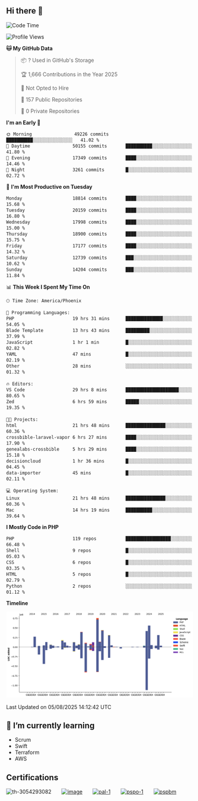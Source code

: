 ## Hi there 👋

<!--START_SECTION:waka-->
![Code Time](http://img.shields.io/badge/Code%20Time-11%2C495%20hrs%2030%20mins-blue)

![Profile Views](http://img.shields.io/badge/Profile%20Views-0-blue)

**🐱 My GitHub Data** 

> 📦 ? Used in GitHub's Storage 
 > 
> 🏆 1,666 Contributions in the Year 2025
 > 
> 🚫 Not Opted to Hire
 > 
> 📜 157 Public Repositories 
 > 
> 🔑 0 Private Repositories 
 > 
**I'm an Early 🐤** 

```text
🌞 Morning                49226 commits       ██████████░░░░░░░░░░░░░░░   41.02 % 
🌆 Daytime                50155 commits       ██████████░░░░░░░░░░░░░░░   41.80 % 
🌃 Evening                17349 commits       ████░░░░░░░░░░░░░░░░░░░░░   14.46 % 
🌙 Night                  3261 commits        █░░░░░░░░░░░░░░░░░░░░░░░░   02.72 % 
```
📅 **I'm Most Productive on Tuesday** 

```text
Monday                   18814 commits       ████░░░░░░░░░░░░░░░░░░░░░   15.68 % 
Tuesday                  20159 commits       ████░░░░░░░░░░░░░░░░░░░░░   16.80 % 
Wednesday                17998 commits       ████░░░░░░░░░░░░░░░░░░░░░   15.00 % 
Thursday                 18900 commits       ████░░░░░░░░░░░░░░░░░░░░░   15.75 % 
Friday                   17177 commits       ████░░░░░░░░░░░░░░░░░░░░░   14.32 % 
Saturday                 12739 commits       ███░░░░░░░░░░░░░░░░░░░░░░   10.62 % 
Sunday                   14204 commits       ███░░░░░░░░░░░░░░░░░░░░░░   11.84 % 
```


📊 **This Week I Spent My Time On** 

```text
🕑︎ Time Zone: America/Phoenix

💬 Programming Languages: 
PHP                      19 hrs 31 mins      ██████████████░░░░░░░░░░░   54.05 % 
Blade Template           13 hrs 43 mins      █████████░░░░░░░░░░░░░░░░   37.99 % 
JavaScript               1 hr 1 min          █░░░░░░░░░░░░░░░░░░░░░░░░   02.82 % 
YAML                     47 mins             █░░░░░░░░░░░░░░░░░░░░░░░░   02.19 % 
Other                    28 mins             ░░░░░░░░░░░░░░░░░░░░░░░░░   01.32 % 

🔥 Editors: 
VS Code                  29 hrs 8 mins       ████████████████████░░░░░   80.65 % 
Zed                      6 hrs 59 mins       █████░░░░░░░░░░░░░░░░░░░░   19.35 % 

🐱‍💻 Projects: 
html                     21 hrs 48 mins      ███████████████░░░░░░░░░░   60.36 % 
crossbible-laravel-vapor 6 hrs 27 mins       ████░░░░░░░░░░░░░░░░░░░░░   17.90 % 
genealabs-crossbible     5 hrs 29 mins       ████░░░░░░░░░░░░░░░░░░░░░   15.18 % 
decisioncloud            1 hr 36 mins        █░░░░░░░░░░░░░░░░░░░░░░░░   04.45 % 
data-importer            45 mins             █░░░░░░░░░░░░░░░░░░░░░░░░   02.11 % 

💻 Operating System: 
Linux                    21 hrs 48 mins      ███████████████░░░░░░░░░░   60.36 % 
Mac                      14 hrs 19 mins      ██████████░░░░░░░░░░░░░░░   39.64 % 
```

**I Mostly Code in PHP** 

```text
PHP                      119 repos           █████████████████░░░░░░░░   66.48 % 
Shell                    9 repos             █░░░░░░░░░░░░░░░░░░░░░░░░   05.03 % 
CSS                      6 repos             █░░░░░░░░░░░░░░░░░░░░░░░░   03.35 % 
HTML                     5 repos             █░░░░░░░░░░░░░░░░░░░░░░░░   02.79 % 
Python                   2 repos             ░░░░░░░░░░░░░░░░░░░░░░░░░   01.12 % 
```



**Timeline**

![Lines of Code chart](https://raw.githubusercontent.com/mikebronner/mikebronner/master/assets/bar_graph.png)


 Last Updated on 05/08/2025 14:12:42 UTC
<!--END_SECTION:waka-->

<!--
**mikebronner/mikebronner** is a ✨ _special_ ✨ repository because its `README.md` (this file) appears on your GitHub profile.

Here are some ideas to get you started:

- 🔭 I’m currently working on ...
- 🌱 I’m currently learning ...
- 👯 I’m looking to collaborate on ...
- 🤔 I’m looking for help with ...
- 💬 Ask me about ...
- 📫 How to reach me: ...
- 😄 Pronouns: ...
- ⚡ Fun fact: ...
-->

## 🌱 I’m currently learning

- Scrum
- Swift
- Terraform
- AWS

## Certifications

![th-3054293082](https://user-images.githubusercontent.com/1791050/208267034-c5006f82-ae89-41eb-9478-7106c5aba070.jpg)
&nbsp;&nbsp;&nbsp;&nbsp;&nbsp;
[![image](https://images.credly.com/size/100x100/images/a2790314-008a-4c3d-9553-f5e84eb359ba/image.png)](https://www.credly.com/users/mike-bronner)
&nbsp;&nbsp;&nbsp;&nbsp;&nbsp;
[![pal-1](https://images.credly.com/size/100x100/images/78c772ee-6b3c-4348-ac66-58ac5a2cf581/image.png)](https://www.credly.com/users/mike-bronner)
&nbsp;&nbsp;&nbsp;&nbsp;&nbsp;
[![pspo-1](https://images.credly.com/size/100x100/images/591762c5-fae7-49c6-b326-e1756979928d/image.png)](https://www.credly.com/users/mike-bronner)
&nbsp;&nbsp;&nbsp;&nbsp;&nbsp;
[![pspbm](https://images.credly.com/size/100x100/images/55a21a78-59af-4294-810e-e4014e9ca1be/image.png)](https://www.credly.com/users/mike-bronner)
